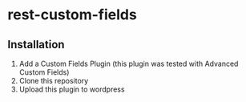# rest-custom-fields

## Installation

1. Add a Custom Fields Plugin (this plugin was tested with Advanced Custom Fields)
2. Clone this repository
3. Upload this plugin to wordpress





